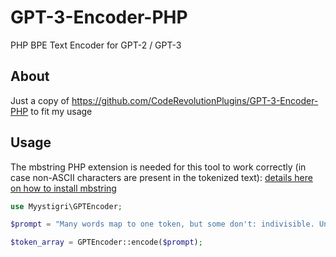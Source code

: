 # GPT-3-Encoder-PHP
PHP BPE Text Encoder for GPT-2 / GPT-3

## About
Just a copy of https://github.com/CodeRevolutionPlugins/GPT-3-Encoder-PHP to fit my usage

## Usage

The mbstring PHP extension is needed for this tool to work correctly (in case non-ASCII characters are present in the tokenized text): [details here on how to install mbstring](https://www.php.net/manual/en/mbstring.installation.php)


```php
use Myystigri\GPTEncoder;

$prompt = "Many words map to one token, but some don't: indivisible. Unicode characters like emojis may be split into many tokens containing the underlying bytes: 🤚🏾 Sequences of characters commonly found next to each other may be grouped together: 1234567890";

$token_array = GPTEncoder::encode($prompt);

```
